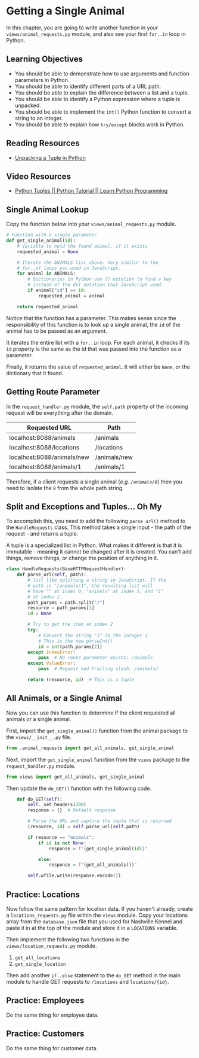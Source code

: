 # Getting a Single Animal

In this chapter, you are going to write another function in your `views/animal_requests.py` module, and also see your first `for..in` loop in Python.

## Learning Objectives

* You should be able to demonstrate how to use arguments and function parameters in Python.
* You should be able to identify different parts of a URL path.
* You should be able to explain the difference between a list and a tuple.
* You should be able to identify a Python expression where a tuple is unpacked.
* You should be able to implement the `int()` Python function to convert a string to an integer.
* You should be able to explain how `try/except` blocks work in Python.

## Reading Resources

* [Unpacking a Tuple in Python](https://www.geeksforgeeks.org/unpacking-a-tuple-in-python/)

## Video Resources

* [Python Tuples || Python Tutorial || Learn Python Programming](https://www.youtube.com/watch?v=NI26dqhs2Rk)

## Single Animal Lookup

Copy the function below into your `views/animal_requests.py` module.

```py
# Function with a single parameter
def get_single_animal(id):
    # Variable to hold the found animal, if it exists
    requested_animal = None

    # Iterate the ANIMALS list above. Very similar to the
    # for..of loops you used in JavaScript.
    for animal in ANIMALS:
        # Dictionaries in Python use [] notation to find a key
        # instead of the dot notation that JavaScript used.
        if animal["id"] == id:
            requested_animal = animal

    return requested_animal
```

Notice that the function has a parameter. This makes sense since the responsibility of this function is to look up a single animal, the `id` of the animal has to be passed as an argument.

It iterates the entire list with a `for..in` loop. For each animal, it checks if its `id` property is the same as the id that was passed into the function as a parameter.

Finally, it returns the value of `requested_animal`. It will either be `None`, or the dictionary that it found.

## Getting Route Parameter

In the `request_handler.py` module, the `self.path` property of the incoming request will be everything after the domain.

| Requested URL | Path |
|--|--|
| localhost:8088/animals | /animals  |
| localhost:8088/locations | /locations  |
| localhost:8088/animals/new | /animals/new  |
| localhost:8088/animals/1 | /animals/1  |

Therefore, if a client requests a single animal (_e.g. `/animals/8`_) then you need to isolate the `8` from the whole path string.

## Split and Exceptions and Tuples... Oh My

To accomplish this, you need to add the following `parse_url()` method to the `HandleRequests` class. This method takes a single input - the path of the request - and returns a tuple.

A tuple is a specialized list in Python. What makes it different is that it is immutable - meaning it cannot be changed after it is created. You can't add things, remove things, or change the position of anything in it.

```py
class HandleRequests(BaseHTTPRequestHandler):
    def parse_url(self, path):
        # Just like splitting a string in JavaScript. If the
        # path is "/animals/1", the resulting list will
        # have "" at index 0, "animals" at index 1, and "1"
        # at index 2.
        path_params = path.split("/")
        resource = path_params[1]
        id = None

        # Try to get the item at index 2
        try:
            # Convert the string "1" to the integer 1
            # This is the new parseInt()
            id = int(path_params[2])
        except IndexError:
            pass  # No route parameter exists: /animals
        except ValueError:
            pass  # Request had trailing slash: /animals/

        return (resource, id)  # This is a tuple
```

## All Animals, or a Single Animal

Now you can use this function to determine if the client requested all animals or a single animal.

First, import the `get_single_animal()` function from the animal package to the `views/__init__.py` file.

```py
from .animal_requests import get_all_animals, get_single_animal
```
Next, import the `get_single_animal` function from the `views` package to the `request_handler.py` module.
```py
from views import get_all_animals, get_single_animal
```

Then update the `do_GET()` function with the following code.

```py
    def do_GET(self):
        self._set_headers(200)
        response = {}  # Default response

        # Parse the URL and capture the tuple that is returned
        (resource, id) = self.parse_url(self.path)

        if resource == "animals":
            if id is not None:
                response = f"{get_single_animal(id)}"

            else:
                response = f"{get_all_animals()}"

        self.wfile.write(response.encode())
```

## Practice: Locations

Now follow the same pattern for location data. If you haven't already, create a `locations_requests.py` file within the `views` module. Copy your locations array from the `database.json` file that you used for Nashville Kennel and paste it in at the top of the module and store it in a `LOCATIONS` variable.

Then implement the following two functions in the `views/location_requests.py` module.

1. `get_all_locations`
2. `get_single_location`

Then add another `if..else` statement to the `do_GET` method in the main module to handle GET requests to `/locations` and `locations/{id}`.

## Practice: Employees

Do the same thing for employee data.

## Practice: Customers

Do the same thing for customer data.
